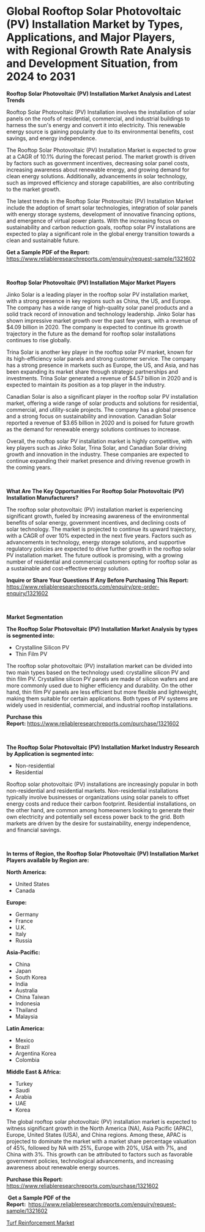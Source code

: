 <p><h1>Global Rooftop Solar Photovoltaic (PV) Installation Market by Types, Applications, and Major Players, with Regional Growth Rate Analysis and Development Situation, from 2024 to 2031</h1></p><p><strong>Rooftop Solar Photovoltaic (PV) Installation Market Analysis and Latest Trends</strong></p>
<p><p>Rooftop Solar Photovoltaic (PV) Installation involves the installation of solar panels on the roofs of residential, commercial, and industrial buildings to harness the sun's energy and convert it into electricity. This renewable energy source is gaining popularity due to its environmental benefits, cost savings, and energy independence.</p><p>The Rooftop Solar Photovoltaic (PV) Installation Market is expected to grow at a CAGR of 10.1% during the forecast period. The market growth is driven by factors such as government incentives, decreasing solar panel costs, increasing awareness about renewable energy, and growing demand for clean energy solutions. Additionally, advancements in solar technology, such as improved efficiency and storage capabilities, are also contributing to the market growth.</p><p>The latest trends in the Rooftop Solar Photovoltaic (PV) Installation Market include the adoption of smart solar technologies, integration of solar panels with energy storage systems, development of innovative financing options, and emergence of virtual power plants. With the increasing focus on sustainability and carbon reduction goals, rooftop solar PV installations are expected to play a significant role in the global energy transition towards a clean and sustainable future.</p></p>
<p><strong>Get a Sample PDF of the Report:&nbsp;</strong> <a href="https://www.reliableresearchreports.com/enquiry/request-sample/1321602">https://www.reliableresearchreports.com/enquiry/request-sample/1321602</a></p>
<p>&nbsp;</p>
<p><strong>Rooftop Solar Photovoltaic (PV) Installation Major Market Players</strong></p>
<p><p>Jinko Solar is a leading player in the rooftop solar PV installation market, with a strong presence in key regions such as China, the US, and Europe. The company has a wide range of high-quality solar panel products and a solid track record of innovation and technology leadership. Jinko Solar has shown impressive market growth over the past few years, with a revenue of $4.09 billion in 2020. The company is expected to continue its growth trajectory in the future as the demand for rooftop solar installations continues to rise globally.</p><p>Trina Solar is another key player in the rooftop solar PV market, known for its high-efficiency solar panels and strong customer service. The company has a strong presence in markets such as Europe, the US, and Asia, and has been expanding its market share through strategic partnerships and investments. Trina Solar generated a revenue of $4.57 billion in 2020 and is expected to maintain its position as a top player in the industry.</p><p>Canadian Solar is also a significant player in the rooftop solar PV installation market, offering a wide range of solar products and solutions for residential, commercial, and utility-scale projects. The company has a global presence and a strong focus on sustainability and innovation. Canadian Solar reported a revenue of $3.65 billion in 2020 and is poised for future growth as the demand for renewable energy solutions continues to increase.</p><p>Overall, the rooftop solar PV installation market is highly competitive, with key players such as Jinko Solar, Trina Solar, and Canadian Solar driving growth and innovation in the industry. These companies are expected to continue expanding their market presence and driving revenue growth in the coming years.</p></p>
<p>&nbsp;</p>
<p><strong>What Are The Key Opportunities For Rooftop Solar Photovoltaic (PV) Installation Manufacturers?</strong></p>
<p><p>The rooftop solar photovoltaic (PV) installation market is experiencing significant growth, fueled by increasing awareness of the environmental benefits of solar energy, government incentives, and declining costs of solar technology. The market is projected to continue its upward trajectory, with a CAGR of over 10% expected in the next five years. Factors such as advancements in technology, energy storage solutions, and supportive regulatory policies are expected to drive further growth in the rooftop solar PV installation market. The future outlook is promising, with a growing number of residential and commercial customers opting for rooftop solar as a sustainable and cost-effective energy solution.</p></p>
<p><strong>Inquire or Share Your Questions If Any Before Purchasing This Report:</strong> <a href="https://www.reliableresearchreports.com/enquiry/pre-order-enquiry/1321602">https://www.reliableresearchreports.com/enquiry/pre-order-enquiry/1321602</a></p>
<p>&nbsp;</p>
<p><strong>Market Segmentation</strong></p>
<p><strong>The Rooftop Solar Photovoltaic (PV) Installation Market Analysis by types is segmented into:</strong></p>
<p><ul><li>Crystalline Silicon PV</li><li>Thin Film PV</li></ul></p>
<p><p>The rooftop solar photovoltaic (PV) installation market can be divided into two main types based on the technology used: crystalline silicon PV and thin film PV. Crystalline silicon PV panels are made of silicon wafers and are more commonly used due to higher efficiency and durability. On the other hand, thin film PV panels are less efficient but more flexible and lightweight, making them suitable for certain applications. Both types of PV systems are widely used in residential, commercial, and industrial rooftop installations.</p></p>
<p><strong>Purchase this Report:&nbsp;</strong><a href="https://www.reliableresearchreports.com/purchase/1321602">https://www.reliableresearchreports.com/purchase/1321602</a></p>
<p>&nbsp;</p>
<p><strong>The Rooftop Solar Photovoltaic (PV) Installation Market Industry Research by Application is segmented into:</strong></p>
<p><ul><li>Non-residential</li><li>Residential</li></ul></p>
<p><p>Rooftop solar photovoltaic (PV) installations are increasingly popular in both non-residential and residential markets. Non-residential installations typically involve businesses or organizations using solar panels to offset energy costs and reduce their carbon footprint. Residential installations, on the other hand, are common among homeowners looking to generate their own electricity and potentially sell excess power back to the grid. Both markets are driven by the desire for sustainability, energy independence, and financial savings.</p></p>
<p>&nbsp;</p>
<p><strong>In terms of Region, the Rooftop Solar Photovoltaic (PV) Installation Market Players available by Region are:</strong></p>
<p>
    <p> <strong> North America: </strong>
        <ul>
            <li>United States</li>
            <li>Canada</li>
        </ul>
        </p> 
    <p> <strong> Europe: </strong>
        <ul>
            <li>Germany</li>
            <li>France</li>
            <li>U.K.</li>
            <li>Italy</li>
            <li>Russia</li>
        </ul>
        </p> 
    <p> <strong> Asia-Pacific: </strong>
        <ul>
            <li>China</li>
            <li>Japan</li>
            <li>South Korea</li>
            <li>India</li>
            <li>Australia</li>
            <li>China Taiwan</li>
            <li>Indonesia</li>
            <li>Thailand</li>
            <li>Malaysia</li>
        </ul>
        </p> 
    <p> <strong> Latin America: </strong>
        <ul>
            <li>Mexico</li>
            <li>Brazil</li>
            <li>Argentina Korea</li>
            <li>Colombia</li>
        </ul>
        </p> 
    <p> <strong> Middle East & Africa: </strong>
        <ul>
            <li>Turkey</li>
            <li>Saudi</li>
            <li>Arabia</li>
            <li>UAE</li>
            <li>Korea</li>
        </ul>
    </p>
    </p>
<p><p>The global rooftop solar photovoltaic (PV) installation market is expected to witness significant growth in the North America (NA), Asia Pacific (APAC), Europe, United States (USA), and China regions. Among these, APAC is projected to dominate the market with a market share percentage valuation of 45%, followed by NA with 25%, Europe with 20%, USA with 7%, and China with 3%. This growth can be attributed to factors such as favorable government policies, technological advancements, and increasing awareness about renewable energy sources.</p></p>
<p><strong>Purchase this Report: </strong><a href="https://www.reliableresearchreports.com/purchase/1321602">https://www.reliableresearchreports.com/purchase/1321602</a></p>
<p>&nbsp;<strong>Get a Sample PDF of the Report:&nbsp;&nbsp;</strong><a href="https://www.reliableresearchreports.com/enquiry/request-sample/1321602">https://www.reliableresearchreports.com/enquiry/request-sample/1321602</a></p>
<p><strong></strong></p>
<p><p><a href="https://angry-finch-aaf.notion.site/Turf-Reinforcement-Market-Analysis-Examines-its-Scope-on-Growth-Opportunities-and-Forecasted-Trends-383ce9e9257942a8ab3da555aab333b1">Turf Reinforcement Market</a></p></p>